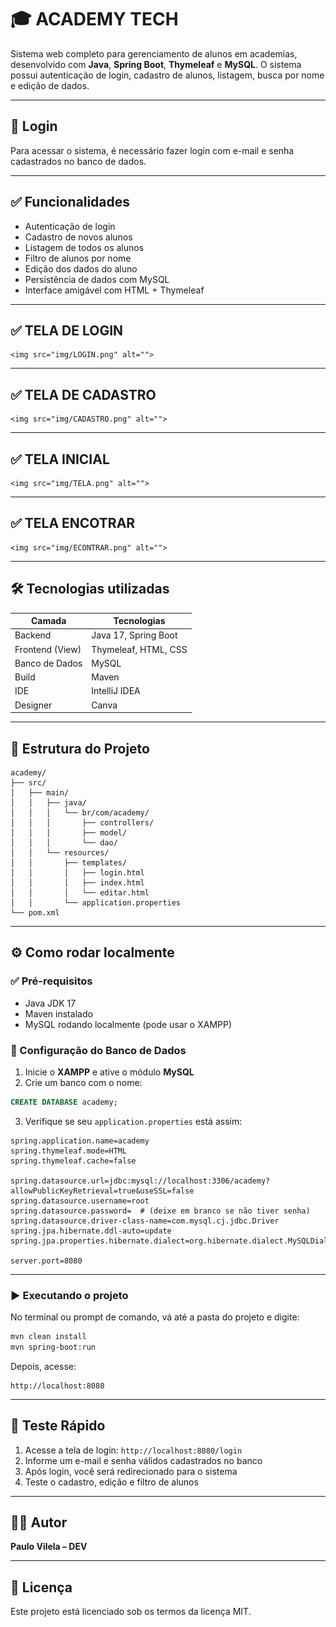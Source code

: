 
# 🎓 ACADEMY TECH

Sistema web completo para gerenciamento de alunos em academias, desenvolvido com **Java**, **Spring Boot**, **Thymeleaf** e **MySQL**. O sistema possui autenticação de login, cadastro de alunos, listagem, busca por nome e edição de dados.

---

## 🔐 Login

Para acessar o sistema, é necessário fazer login com e-mail e senha cadastrados no banco de dados.

---

## ✅ Funcionalidades

- Autenticação de login
- Cadastro de novos alunos
- Listagem de todos os alunos
- Filtro de alunos por nome
- Edição dos dados do aluno
- Persistência de dados com MySQL
- Interface amigável com HTML + Thymeleaf

---

## ✅ TELA DE LOGIN

    <img src="img/LOGIN.png" alt="">

---   

## ✅ TELA DE CADASTRO

    <img src="img/CADASTRO.png" alt="">

---  
## ✅ TELA INICIAL

    <img src="img/TELA.png" alt="">

---  
## ✅ TELA ENCOTRAR

    <img src="img/ECONTRAR.png" alt="">

---  
    

## 🛠️ Tecnologias utilizadas

| Camada         | Tecnologias                  |
|----------------|------------------------------|
| Backend        | Java 17, Spring Boot         |
| Frontend (View)| Thymeleaf, HTML, CSS         |
| Banco de Dados | MySQL                        |
| Build          | Maven                        |
| IDE            | IntelliJ IDEA                |
| Designer       | Canva                        |

---

## 📁 Estrutura do Projeto

```
academy/
├── src/
│   ├── main/
│   │   ├── java/
│   │   │   └── br/com/academy/
│   │   │       ├── controllers/
│   │   │       ├── model/
│   │   │       └── dao/
│   │   └── resources/
│   │       ├── templates/
│   │       │   ├── login.html
│   │       │   ├── index.html
│   │       │   └── editar.html
│   │       └── application.properties
└── pom.xml
```

---

## ⚙️ Como rodar localmente

### ✅ Pré-requisitos

- Java JDK 17
- Maven instalado
- MySQL rodando localmente (pode usar o XAMPP)

### 🔧 Configuração do Banco de Dados

1. Inicie o **XAMPP** e ative o módulo **MySQL**
2. Crie um banco com o nome:

```sql
CREATE DATABASE academy;
```

3. Verifique se seu `application.properties` está assim:

```properties
spring.application.name=academy
spring.thymeleaf.mode=HTML
spring.thymeleaf.cache=false

spring.datasource.url=jdbc:mysql://localhost:3306/academy?allowPublicKeyRetrieval=true&useSSL=false
spring.datasource.username=root
spring.datasource.password=  # (deixe em branco se não tiver senha)
spring.datasource.driver-class-name=com.mysql.cj.jdbc.Driver
spring.jpa.hibernate.ddl-auto=update
spring.jpa.properties.hibernate.dialect=org.hibernate.dialect.MySQLDialect

server.port=8080
```

---

### ▶️ Executando o projeto

No terminal ou prompt de comando, vá até a pasta do projeto e digite:

```bash
mvn clean install
mvn spring-boot:run
```

Depois, acesse:

```
http://localhost:8080
```

---

## 🧪 Teste Rápido

1. Acesse a tela de login: `http://localhost:8080/login`
2. Informe um e-mail e senha válidos cadastrados no banco
3. Após login, você será redirecionado para o sistema
4. Teste o cadastro, edição e filtro de alunos

---

## 👨‍💻 Autor

**Paulo Vilela – DEV**  

---

## 📄 Licença

Este projeto está licenciado sob os termos da licença MIT.
